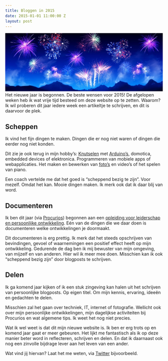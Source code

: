 ```yaml
---
title: Bloggen in 2015
date: 2015-01-01 11:00:00 Z
layout: post
---
```


![Vuurwerkfoto](/content/images/2014/Dec/firework-happy-new-year.jpg)
Het nieuwe jaar is begonnen. De beste wensen voor 2015! De afgelopen weken heb ik wat vrije tijd besteed om deze website op te zetten. Waarom? Ik wil proberen dit jaar iedere week een artikeltje te schrijven, en dit is daarvoor de plek.

## Scheppen
Ik vind het fijn dingen te maken. Dingen die er nog niet waren of dingen die eerder nog niet konden.

Dit zie je ook terug in mijn hobby’s: [Knutselen](http://blog.rogiervandenberg.nl/) met [Arduino’s](http://arduino.cc/), domotica, embedded devices of elektronica. Programmeren van mobiele apps of webapplicaties. Het maken en bewerken van [foto’s](https://fbcdn-sphotos-f-a.akamaihd.net/hphotos-ak-xpa1/v/t1.0-9/p235x350/10653446_10152655790157207_2822545510594943861_n.jpg?oh=4128cbb8355e8ce19fc32356bf4d081c&oe=55455037&__gda__=1429756104_74ec56f2889297f7c535201c6340c6f7 "Eliza") en video’s of het spelen van piano.

Een coach vertelde me dat het goed is “scheppend bezig te zijn”. Voor mezelf. Omdat het kan. Mooie dingen maken. Ik merk ook dat ik daar blij van word.

## Documenteren
Ik ben dit jaar (via [Procurios](http://www.procurios.com))  begonnen aan een [opleiding voor leiderschap en persoonlijke ontwikkeling](http://www.egowijsleiderschapacademie.nl/egowijs-leiderschap-route). Eén van de dingen die we daar doen is documenteren welke ontwikkelingen je doormaakt.

Dit documenteren is erg prettig. Ik merk dat het steeds opschrijven van bevindingen, gevoel of waarnemingen een positief effect heeft op mijn ontwikkeling. Gedurende de dag ben ik mij bewuster van mijn omgeving, van mijzelf en van anderen. Hier wil ik meer mee doen. Misschien kan ik ook “scheppend bezig zijn” door blogposts te schrijven.

## Delen
Ik ga komend jaar kijken of ik een stuk zingeving kan halen uit het schrijven van persoonlijke blogposts. Op eigen titel. Om mijn kennis, ervaring, ideeën en gedachten te delen. 

Misschien zal het gaan over techniek, IT, internet of fotografie. Wellicht ook over mijn persoonlijke ontwikkelingen, mijn dagelijkse activiteiten bij Procurios en wat algemene tips. Ik weet het nog niet precies.

Wat ik wel weet is dat dit mijn nieuwe website is. Ik ben er erg trots op en komend jaar gaat er meer gebeuren. Het lijkt me fantastisch als ik op deze manier beter word in reflecteren, schrijven en delen. En dat ik daarnaast ook nog een zinvolle bijdrage lever aan het leven van een ander.

Wat vind jij hiervan? Laat het me weten, via [Twitter](http://www.twitter.com/rogiervdberg) bijvoorbeeld.